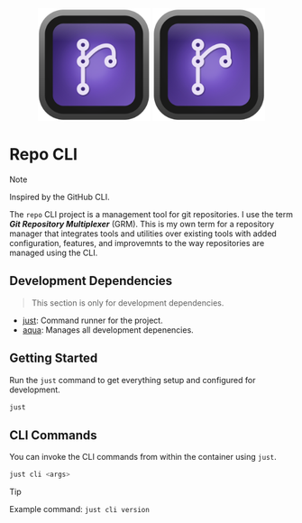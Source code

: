 <div align="center">
  <img src=".docs/images/logo.svg#gh-dark-mode-only" alt="Repo CLI" width="200" />
  <img src=".docs/images/logo.svg#gh-light-mode-only" alt="Repo CLI" width="200" />
</div>

# Repo CLI

> [!NOTE]
> Inspired by the GitHub CLI.

The `repo` CLI project is a management tool for git repositories. I use the term **_Git Repository Multiplexer_** (GRM). This is my own term for a repository manager that integrates tools and utilities over existing tools with added configuration, features, and improvemnts to the way repositories are managed using the CLI.

## Development Dependencies

> This section is only for development dependencies.

- [just](https://just.systems/man/en): Command runner for the project.
- [aqua](https://aquaproj.github.io/docs/install#homebrew): Manages all development depenencies.

## Getting Started

Run the `just` command to get everything setup and configured for development.

```bash
just
```

## CLI Commands

You can invoke the CLI commands from within the container using `just`.

```bash
just cli <args>
```

> [!TIP]
> Example command: `just cli version`
